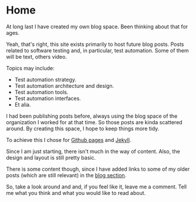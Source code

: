 # Home

At long last I have created my own blog space. Been thinking about that for ages.

Yeah, that's right, this site exists primarily to host future blog posts. Posts related to software testing and, in particular, test automation. Some of them will be text, others video.

Topics may include:

* Test automation strategy.
* Test automation architecture and design.
* Test automation tools.
* Test automation interfaces.
* Et alia.

I had been publishing posts before, always using the blog space of the organization I worked for at that time. So those posts are kinda scattered around. By creating this space, I hope to keep things more tidy.

To achieve this I chose for <a href="https://pages.github.com/">Github pages</a> and <a href="https://jekyllrb.com/">Jekyll</a>.

Since I am just starting, there isn't much in the way of content. Also, the design and layout is still pretty basic.

There is some content though, since I have added links to some of my older posts (which are still relevant) in the <a href="https://michaelhallik.github.io/blog/">blog section</a>.

So, take a look around and and, if you feel like it, leave me a comment. Tell me what you think and what you would like to read about.
